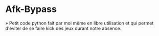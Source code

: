 # Afk-Bypass
» Petit code python fait par moi même en libre utilisation et qui permet d'éviter de se faire kick des jeux durant notre absence.
